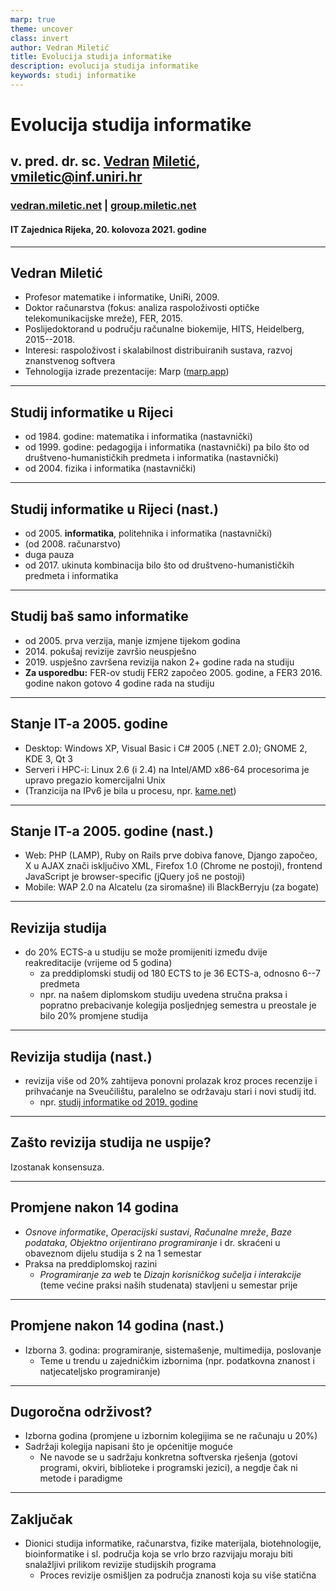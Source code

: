 ```yaml
---
marp: true
theme: uncover
class: invert
author: Vedran Miletić
title: Evolucija studija informatike
description: evolucija studija informatike
keywords: studij informatike
---
```


# Evolucija studija informatike

## v. pred. dr. sc. [Vedran](https://vedran.miletic.net/) [Miletić](https://www.miletic.net/), <vmiletic@inf.uniri.hr>

### [vedran.miletic.net](https://vedran.miletic.net/) | [group.miletic.net](https://group.miletic.net/hr/)

#### IT Zajednica Rijeka, 20. kolovoza 2021. godine

---

<!-- paginate: true -->

## Vedran Miletić

- Profesor matematike i informatike, UniRi, 2009.
- Doktor računarstva (fokus: analiza raspoloživosti optičke telekomunikacijske mreže), FER, 2015.
- Poslijedoktorand u području računalne biokemije, HITS, Heidelberg, 2015--2018.
- Interesi: raspoloživost i skalabilnost distribuiranih sustava, razvoj znanstvenog softvera
- Tehnologija izrade prezentacije: Marp ([marp.app](https://marp.app/))

---

## Studij informatike u Rijeci

- od 1984. godine: matematika i informatika (nastavnički)
- od 1999. godine: pedagogija i informatika (nastavnički) pa bilo što od društveno-humanističkih predmeta i informatika (nastavnički)
- od 2004. fizika i informatika (nastavnički)

---

## Studij informatike u Rijeci (nast.)

- od 2005. **informatika**, politehnika i informatika (nastavnički)
- (od 2008. računarstvo)
- duga pauza
- od 2017. ukinuta kombinacija bilo što od društveno-humanističkih predmeta i informatika

---

## Studij baš samo informatike

- od 2005. prva verzija, manje izmjene tijekom godina
- 2014\. pokušaj revizije završio neuspješno
- 2019\. uspješno završena revizija nakon 2+ godine rada na studiju
- **Za usporedbu:** FER-ov studij FER2 započeo 2005. godine, a FER3 2016. godine nakon gotovo 4 godine rada na studiju

---

## Stanje IT-a 2005. godine

- Desktop: Windows XP, Visual Basic i C# 2005 (.NET 2.0); GNOME 2, KDE 3, Qt 3
- Serveri i HPC-i: Linux 2.6 (i 2.4) na Intel/AMD x86-64 procesorima je upravo pregazio komercijalni Unix
- (Tranzicija na IPv6 je bila u procesu, npr. [kame.net](https://www.kame.net/))

---

## Stanje IT-a 2005. godine (nast.)

- Web: PHP (LAMP), Ruby on Rails prve dobiva fanove, Django započeo, X u AJAX znači isključivo XML, Firefox 1.0 (Chrome ne postoji), frontend JavaScript je browser-specific (jQuery još ne postoji)
- Mobile: WAP 2.0 na Alcatelu (za siromašne) ili BlackBerryju (za bogate)

---

## Revizija studija

- do 20% ECTS-a u studiju se može promijeniti između dvije reakreditacije (vrijeme od 5 godina)
    - za preddiplomski studij od 180 ECTS to je 36 ECTS-a, odnosno 6--7 predmeta
    - npr. na našem diplomskom studiju uvedena stručna praksa i popratno prebacivanje kolegija posljednjeg semestra u preostale je bilo 20% promjene studija

---

## Revizija studija (nast.)

- revizija više od 20% zahtijeva ponovni prolazak kroz proces recenzije i prihvaćanje na Sveučilištu, paralelno se održavaju stari i novi studij itd.
    - npr. [studij informatike od 2019. godine](https://www.inf.uniri.hr/images/studiji/preddiplomski/1P/program/Preddiplomski_Informatika_2019_2020.pdf)

---

## Zašto revizija studija ne uspije?

Izostanak konsensuza.

---

## Promjene nakon 14 godina

- *Osnove informatike*, *Operacijski sustavi*, *Računalne mreže*, *Baze podataka*, *Objektno orijentirano programiranje* i dr. skraćeni u obaveznom dijelu studija s 2 na 1 semestar
- Praksa na preddiplomskoj razini
    - *Programiranje za web* te *Dizajn korisničkog sučelja i interakcije* (teme većine praksi naših studenata) stavljeni u semestar prije

---

## Promjene nakon 14 godina (nast.)

- Izborna 3. godina: programiranje, sistemašenje, multimedija, poslovanje
    - Teme u trendu u zajedničkim izbornima (npr. podatkovna znanost i natjecateljsko programiranje)

---

## Dugoročna održivost?

- Izborna godina (promjene u izbornim kolegijima se ne računaju u 20%)
- Sadržaji kolegija napisani što je općenitije moguće
    - Ne navode se u sadržaju konkretna softverska rješenja (gotovi programi, okviri, biblioteke i programski jezici), a negdje čak ni metode i paradigme

---

## Zaključak

- Dionici studija informatike, računarstva, fizike materijala, biotehnologije, bioinformatike i sl. područja koja se vrlo brzo razvijaju moraju biti snalažljivi prilikom revizije studijskih programa
    - Proces revizije osmišljen za područja znanosti koja su više statična
